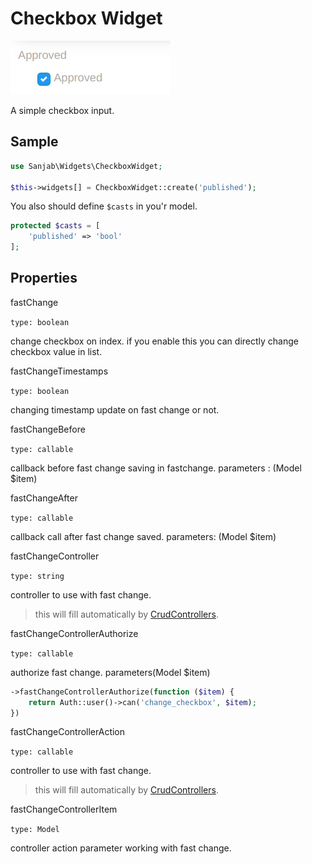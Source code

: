 # Checkbox Widget
![Checkbox widget](../images/screenshots/widgets/checkbox.jpg)

A simple checkbox input.

## Sample
```php
use Sanjab\Widgets\CheckboxWidget;

$this->widgets[] = CheckboxWidget::create('published');
```

You also should define `$casts` in you'r model.
```php
protected $casts = [
    'published' => 'bool'
];
```

## Properties


fastChange

`type: boolean`

change checkbox on index. if you enable this you can directly change checkbox value in list.

fastChangeTimestamps

`type: boolean`

changing timestamp update on fast change or not.

fastChangeBefore

`type: callable`

callback before fast change saving in fastchange.
parameters : (Model $item)

fastChangeAfter

`type: callable`

callback call after fast change saved.
parameters: (Model $item)

fastChangeController

`type: string`

controller to use with fast change.
> this will fill automatically by [CrudControllers](../crud.md).

fastChangeControllerAuthorize

`type: callable`

authorize fast change. parameters(Model $item)

```php
->fastChangeControllerAuthorize(function ($item) {
    return Auth::user()->can('change_checkbox', $item);
})
```

fastChangeControllerAction

`type: callable`

controller to use with fast change.
> this will fill automatically by [CrudControllers](../crud.md).

fastChangeControllerItem

`type: Model`

controller action parameter working with fast change.
